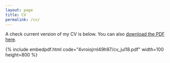 ```yaml
---
layout: page
title: CV
permalink: /cv/
---
```


A    check current version of my CV is below. You can also
[download the PDF here](https://www.dropbox.com/scl/fi/ttn3axbw3lcf519bd1etp/cv.pdf?rlkey=x5ix9k3swz26iwyqxkwp40li1&dl=0).

{% include embedpdf.html code="4vroiojrnl49h97/cv_jul18.pdf" width=100 height=800 %}


